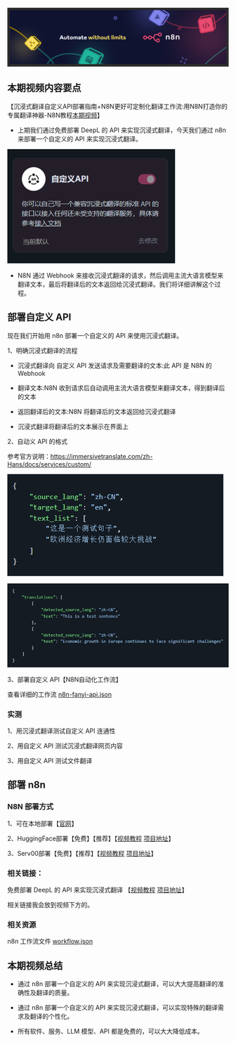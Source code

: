 ![n8n](../assets/n8n-fanyi-api/n8n.png)

## 本期视频内容要点

【沉浸式翻译自定义API部署指南+N8N更好可定制化翻译工作流:用N8N打造你的专属翻译神器-N8N教程[本期视频](https://www.bilibili.com/video/BV1PZy2YdErb/)】

- 上期我们通过免费部署 DeepL 的 API 来实现沉浸式翻译，今天我们通过 n8n 来部署一个自定义的 API 来实现沉浸式翻译。

![流程](../assets/n8n-fanyi-api/api.png)

- N8N 通过 Webhook 来接收沉浸式翻译的请求，然后调用主流大语言模型来翻译文本，最后将翻译后的文本返回给沉浸式翻译。我们将详细讲解这个过程。


## 部署自定义 API

现在我们开始用 n8n 部署一个自定义的 API 来使用沉浸式翻译。

1、明确沉浸式翻译的流程

- 沉浸式翻译向 自定义 API 发送请求及需要翻译的文本:此 API 是 N8N 的 Webhook

- 翻译文本:N8N 收到请求后自动调用主流大语言模型来翻译文本，得到翻译后的文本

- 返回翻译后的文本:N8N 将翻译后的文本返回给沉浸式翻译

- 沉浸式翻译将翻译后的文本展示在界面上

2、自动义 API 的格式   

参考官方说明：https://immersivetranslate.com/zh-Hans/docs/services/custom/

![api](../assets/n8n-fanyi-api/api1.png)


![api2](../assets/n8n-fanyi-api/api2.png)

3、部署自定义 API【N8N自动化工作流】

查看详细的工作流 [n8n-fanyi-api.json](https://aigenai-aiflow.hf.space/workflow/eGgX67kijOCxwR8h)

### 实测

1、用沉浸式翻译测试自定义 API 连通性

2、用自定义 API 测试沉浸式翻译网页内容

3、用自定义 API 测试文件翻译

## 部署 n8n

### N8N 部署方式

1、可在本地部署【[官网](https://docs.n8n.io/hosting/)】

2、HuggingFace部署【免费】【推荐】【[视频教程](https://www.bilibili.com/video/BV1e6sVeEEhR/) [项目地址](https://github.com/aigem/n8n-serv00)】

3、Serv00部署【免费】【推荐】【[视频教程](https://www.bilibili.com/video/BV1PZy2YdErb/) [项目地址](https://github.com/aigem/n8n-serv00)】

### 相关链接：

免费部署 DeepL 的 API 来实现沉浸式翻译 【[视频教程](https://www.bilibili.com/video/BV1e9bceoECw/) [项目地址](https://github.com/aigem/deeplx-freeAPI-serv00)】



相关链接我会放到视频下方的。

### 相关资源

n8n 工作流文件 [workflow.json](../src/n8n-fanyi-api.json/)


## 本期视频总结

- 通过 n8n 部署一个自定义的 API 来实现沉浸式翻译，可以大大提高翻译的准确性及翻译的质量。

- 通过 n8n 部署一个自定义的 API 来实现沉浸式翻译，可以实现特殊的翻译需求及翻译的个性化。

- 所有软件、服务、LLM 模型、API 都是免费的，可以大大降低成本。








































